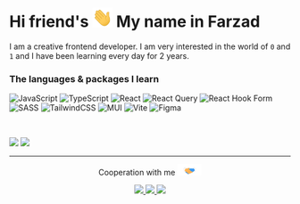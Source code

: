 <h1>
 Hi friend's <img height="35px" src="https://github.com/FarzadVav/FarzadVav/blob/main/hand.gif" /> My name in Farzad
</h1>

I am a creative frontend developer. I am very interested in the world of `0` and `1` and I have been learning every day for 2 years.

### The languages & packages I learn

![JavaScript](https://img.shields.io/badge/javascript-%23323330.svg?style=for-the-badge&logo=javascript&logoColor=%23F7DF1E) ![TypeScript](https://img.shields.io/badge/typescript-%23007ACC.svg?style=for-the-badge&logo=typescript&logoColor=white) ![React](https://img.shields.io/badge/react-%2320232a.svg?style=for-the-badge&logo=react&logoColor=%2361DAFB) ![React Query](https://img.shields.io/badge/-React%20Query-FF4154?style=for-the-badge&logo=react%20query&logoColor=white) ![React Hook Form](https://img.shields.io/badge/React%20Hook%20Form-%23EC5990.svg?style=for-the-badge&logo=reacthookform&logoColor=white) ![SASS](https://img.shields.io/badge/SASS-hotpink.svg?style=for-the-badge&logo=SASS&logoColor=white)
 ![TailwindCSS](https://img.shields.io/badge/tailwindcss-%2338B2AC.svg?style=for-the-badge&logo=tailwind-css&logoColor=white) ![MUI](https://img.shields.io/badge/MUI-%230081CB.svg?style=for-the-badge&logo=mui&logoColor=white) ![Vite](https://img.shields.io/badge/vite-%23646CFF.svg?style=for-the-badge&logo=vite&logoColor=white)
 ![Figma](https://img.shields.io/badge/figma-%23F24E1E.svg?style=for-the-badge&logo=figma&logoColor=white)

 <br />
 
<p>
 <img height="175px" src="https://github-readme-stats.vercel.app/api?username=anuraghazra&show_icons=true&theme=radical" />
 <img height="175px" src="https://github-readme-stats.vercel.app/api/top-langs/?username=anuraghazra&hide_progress=true" />
</p>

 ---

<p align="center">
 Cooperation with me <img height="20px" src="https://github.com/FarzadVav/FarzadVav/blob/main/coop.gif" />
</p>

<p align="center">
 <a href="https://linkedin.com">
  <img src="https://img.shields.io/badge/Linkedin-@farzad_vav-blue?logo=linkedin" />
 </a>
 
 <a href="https://instagram.com/farzad_vav">
  <img src="https://img.shields.io/badge/Instagram-@farzad_vav-red?logo=instagram" />
 </a>
 
 <a href="https://t.me/fz_vav">
  <img src="https://img.shields.io/badge/Telegram-@fz_vav-blue?logo=telegram" />
 </a>
</p>
